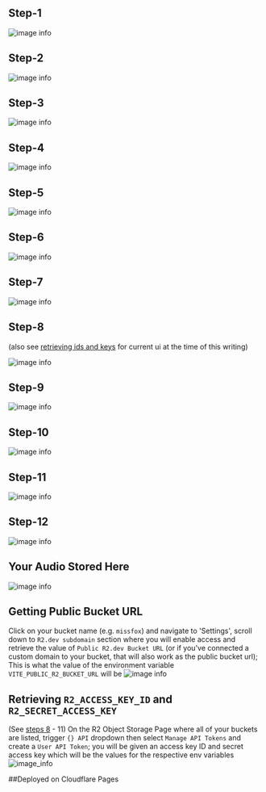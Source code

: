 ## Step-1

![image info](./1.png)

## Step-2

![image info](./2.jpeg)

## Step-3

![image info](./3.png)

## Step-4

![image info](./4.png)

## Step-5

![image info](./5.png)

## Step-6

![image info](./6.png)

## Step-7

![image info](./7.png)

## Step-8
(also see [retrieving ids and keys](#retrieving-r2_access_key_id-and-r2_secret_access_key) for current ui at the time of this writing)

![image info](./8.png)

## Step-9

![image info](./9.png)

## Step-10

![image info](./10.png)

## Step-11

![image info](./11.png)

## Step-12

![image info](./12.png)

## Your Audio Stored Here

![image info](./13.jpeg)

## Getting Public Bucket URL

Click on your bucket name (e.g. `missfox`) and navigate to 'Settings', scroll down to `R2.dev subdomain` section where you will enable access and retrieve the value of `Public R2.dev Bucket URL` (or if you've connected a custom domain to your bucket, that will also work as the public bucket url); This is what the value of the environment variable `VITE_PUBLIC_R2_BUCKET_URL` will be 
![image info](./14-Public%20Bucket%20URL.png)

## Retrieving `R2_ACCESS_KEY_ID` and `R2_SECRET_ACCESS_KEY`
(See [steps 8](#step-8) - 11)
On the R2 Object Storage Page where all of your buckets are listed, trigger `{} API` dropdown then select `Manage API Tokens` and create a `User API Token`; you will be given an access key ID and secret access key which will be the values for the respective env variables
![image_info](./15-get_accessID_accessKey.png)

##Deployed on Cloudflare Pages
